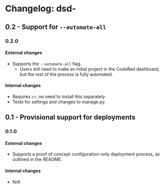Changelog: dsd-<platformname>
===

0.2 - Support for `--automate-all`
---

### 0.2.0

#### External changes

- Supports the `--automate-all` flag.
  - Users still need to make an initial project in the CodeRed dashboard, but the rest of the process is fully automated.

#### Internal changes

- Requires `cr`; no need to install this separately.
- Tests for settings and changes to manage.py.

0.1 - Provisional support for deployments
---

### 0.1.0

#### External changes

- Supports a proof of concept configuration-only deployment process, as outlined in the README.

#### Internal changes

- N/A
